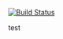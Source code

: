 [![Build Status](https://travis-ci.org/cheese10yun/jacoco.svg?branch=master)](https://travis-ci.org/cheese10yun/jacoco)

test
